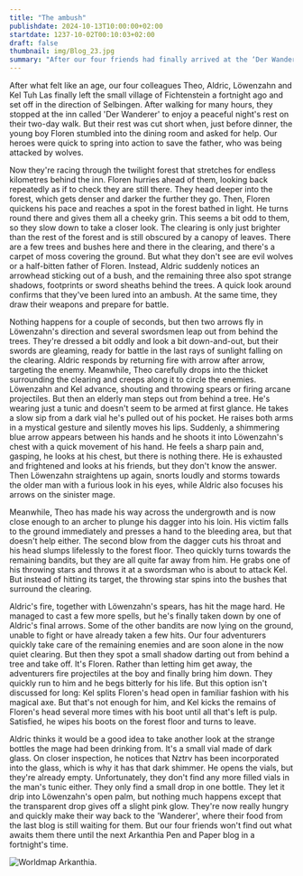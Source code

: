 ```yaml
---
title: "The ambush"
publishdate: 2024-10-13T10:00:00+02:00
startdate: 1237-10-02T00:10:03+02:00
draft: false
thumbnail: img/Blog_23.jpg
summary: "After our four friends had finally arrived at the ‘Der Wanderer’ rest house after a long hike in the last blog and were only looking forward to a warm meal, a small and bleeding boy came rushing into the dining room and desperately asked for help. Heroic as our four friends are, they now charged through the dense forest. Find out here whether they can really help the boy:"
---
```

After what felt like an age, our four colleagues Theo, Aldric, Löwenzahn and Kel Tuh Las finally left the small village of Fichtenstein a fortnight ago and set off in the direction of Selbingen. After walking for many hours, they stopped at the inn called 'Der Wanderer' to enjoy a peaceful night's rest on their two-day walk. But their rest was cut short when, just before dinner, the young boy Floren stumbled into the dining room and asked for help. Our heroes were quick to spring into action to save the father, who was being attacked by wolves.

Now they're racing through the twilight forest that stretches for endless kilometres behind the inn. Floren hurries ahead of them, looking back repeatedly as if to check they are still there. They head deeper into the forest, which gets denser and darker the further they go. Then, Floren quickens his pace and reaches a spot in the forest bathed in light. He turns round there and gives them all a cheeky grin. This seems a bit odd to them, so they slow down to take a closer look. The clearing is only just brighter than the rest of the forest and is still obscured by a canopy of leaves. There are a few trees and bushes here and there in the clearing, and there's a carpet of moss covering the ground. But what they don't see are evil wolves or a half-bitten father of Floren. Instead, Aldric suddenly notices an arrowhead sticking out of a bush, and the remaining three also spot strange shadows, footprints or sword sheaths behind the trees. A quick look around confirms that they've been lured into an ambush. At the same time, they draw their weapons and prepare for battle.

Nothing happens for a couple of seconds, but then two arrows fly in Löwenzahn's direction and several swordsmen leap out from behind the trees. They're dressed a bit oddly and look a bit down-and-out, but their swords are gleaming, ready for battle in the last rays of sunlight falling on the clearing. Aldric responds by returning fire with arrow after arrow, targeting the enemy. Meanwhile, Theo carefully drops into the thicket surrounding the clearing and creeps along it to circle the enemies. Löwenzahn and Kel advance, shouting and throwing spears or firing arcane projectiles. But then an elderly man steps out from behind a tree. He's wearing just a tunic and doesn't seem to be armed at first glance. He takes a slow sip from a dark vial he's pulled out of his pocket. He raises both arms in a mystical gesture and silently moves his lips. Suddenly, a shimmering blue arrow appears between his hands and he shoots it into Löwenzahn's chest with a quick movement of his hand. He feels a sharp pain and, gasping, he looks at his chest, but there is nothing there. He is exhausted and frightened and looks at his friends, but they don't know the answer. Then Löwenzahn straightens up again, snorts loudly and storms towards the older man with a furious look in his eyes, while Aldric also focuses his arrows on the sinister mage.

Meanwhile, Theo has made his way across the undergrowth and is now close enough to an archer to plunge his dagger into his loin. His victim falls to the ground immediately and presses a hand to the bleeding area, but that doesn't help either. The second blow from the dagger cuts his throat and his head slumps lifelessly to the forest floor. Theo quickly turns towards the remaining bandits, but they are all quite far away from him. He grabs one of his throwing stars and throws it at a swordsman who is about to attack Kel. But instead of hitting its target, the throwing star spins into the bushes that surround the clearing.

Aldric's fire, together with Löwenzahn's spears, has hit the mage hard. He managed to cast a few more spells, but he's finally taken down by one of Aldric's final arrows. Some of the other bandits are now lying on the ground, unable to fight or have already taken a few hits. Our four adventurers quickly take care of the remaining enemies and are soon alone in the now quiet clearing. But then they spot a small shadow darting out from behind a tree and take off. It's Floren. Rather than letting him get away, the adventurers fire projectiles at the boy and finally bring him down. They quickly run to him and he begs bitterly for his life. But this option isn't discussed for long: Kel splits Floren's head open in familiar fashion with his magical axe. But that's not enough for him, and Kel kicks the remains of Floren's head several more times with his boot until all that's left is pulp. Satisfied, he wipes his boots on the forest floor and turns to leave.

Aldric thinks it would be a good idea to take another look at the strange bottles the mage had been drinking from. It's a small vial made of dark glass. On closer inspection, he notices that Nztrv has been incorporated into the glass, which is why it has that dark shimmer. He opens the vials, but they're already empty. Unfortunately, they don't find any more filled vials in the man's tunic either. They only find a small drop in one bottle. They let it drip into Löwenzahn's open palm, but nothing much happens except that the transparent drop gives off a slight pink glow. They're now really hungry and quickly make their way back to the 'Wanderer', where their food from the last blog is still waiting for them. But our four friends won't find out what awaits them there until the next Arkanthia Pen and Paper blog in a fortnight's time.

<div class="img-max center">
  <img class="img-fluid" title="Worldmap Arkanthia" alt="Worldmap Arkanthia." src="/img/Arkanthia_Full_Map_Wanderer.jpg" />
</div>
